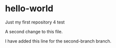 # hello-world
Just my first repository 4 test


A second change to this file.

I have added this line for the second-branch branch.

